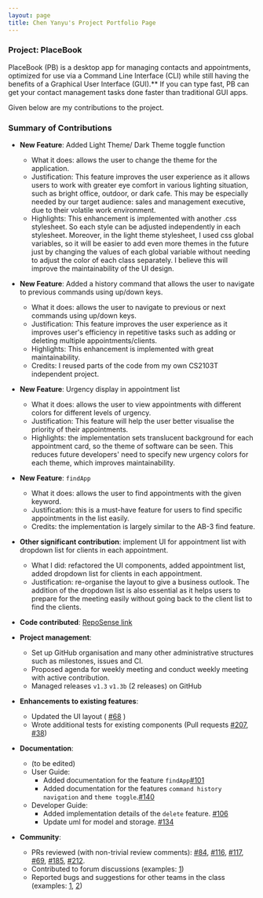 ```yaml
---
layout: page
title: Chen Yanyu's Project Portfolio Page
---
```


### Project: PlaceBook

PlaceBook (PB) is a desktop app for managing contacts and appointments, optimized for use via a Command Line Interface (CLI) while still having the benefits of a Graphical User Interface (GUI).** If you can type fast, PB can get your contact management tasks done faster than traditional GUI apps.

Given below are my contributions to the project.

### Summary of Contributions

* **New Feature**: Added Light Theme/ Dark Theme toggle function
  * What it does: allows the user to change the theme for the application.
  * Justification: This feature improves the user experience as it allows users to work with greater eye comfort in various
    lighting situation, such as bright office, outdoor, or dark cafe. This may be especially needed by our target audience: 
    sales and management executive, due to their volatile work environment.
  * Highlights: This enhancement is implemented with another .css stylesheet. So each style can be adjusted independently 
    in each stylesheet. Moreover, in the light theme stylesheet, I used css global variables, so it will be easier to add 
    even more themes in the future just by changing the values of each global variable without needing to adjust the color 
    of each class separately. I believe this will improve the maintainability of the UI design.

* **New Feature**: Added a history command that allows the user to navigate to previous commands using up/down keys.
  * What it does: allows the user to navigate to previous or next commands using up/down keys.
  * Justification: This feature improves the user experience as it improves user's efficiency in repetitive tasks such as 
    adding or deleting multiple appointments/clients.
  * Highlights: This enhancement is implemented with great maintainability.
  * Credits: I reused parts of the code from my own CS2103T independent project.

* **New Feature**: Urgency display in appointment list
  * What it does: allows the user to view appointments with different colors for different levels of urgency.
  * Justification: This feature will help the user better visualise the priority of their appointments.
  * Highlights: the implementation sets translucent background for each appointment card, so the theme of 
    software can be seen. This reduces future developers' need to specify new urgency colors for each theme, which 
    improves maintainability.

* **New Feature**: `findApp`
  * What it does: allows the user to find appointments with the given keyword.
  * Justification: this is a must-have feature for users to find specific appointments in the list easily.
  * Credits: the implementation is largely similar to the AB-3 find feature.

* **Other significant contribution**: implement UI for appointment list with dropdown list for clients in each appointment.
  * What I did: refactored the UI components, added appointment list, added dropdown list for clients in each appointment.
  * Justification: re-organise the layout to give a business outlook. The addition of the dropdown list is also essential 
    as it helps users to prepare for the meeting easily without going back to the client list to find the clients.
  
* **Code contributed**: [RepoSense link]()

* **Project management**:
  * Set up GitHub organisation and many other administrative structures such as milestones, issues and CI.
  * Proposed agenda for weekly meeting and conduct weekly meeting with active contribution.
  * Managed releases `v1.3` `v1.3b` (2 releases) on GitHub
  
  
* **Enhancements to existing features**:
  * Updated the UI layout ( [\#68](https://github.com/AY2122S1-CS2103T-T12-3/tp/pull/68) )
  * Wrote additional tests for existing components (Pull requests [\#207](https://github.com/AY2122S1-CS2103T-T12-3/tp/pull/207), [\#38]())


* **Documentation**:
  * (to be edited)
  * User Guide:
    * Added documentation for the feature `findApp`[\#101](https://github.com/AY2122S1-CS2103T-T12-3/tp/pull/101)
    * Added documentation for the features `command history navigation` and `theme toggle`.[\#140](https://github.com/AY2122S1-CS2103T-T12-3/tp/pull/140)
  * Developer Guide:
    * Added implementation details of the `delete` feature. [\#106](https://github.com/AY2122S1-CS2103T-T12-3/tp/pull/106)
    * Update uml for model and storage. [\#134](https://github.com/AY2122S1-CS2103T-T12-3/tp/pull/134)


* **Community**:
  * PRs reviewed (with non-trivial review comments): 
    [\#84](https://github.com/AY2122S1-CS2103T-T12-3/tp/pull/84), 
    [\#116](https://github.com/AY2122S1-CS2103T-T12-3/tp/pull/116), 
    [\#117](https://github.com/AY2122S1-CS2103T-T12-3/tp/pull/117), 
    [\#69](https://github.com/AY2122S1-CS2103T-T12-3/tp/pull/69), 
    [\#185](https://github.com/AY2122S1-CS2103T-T12-3/tp/pull/185), 
    [\#212](https://github.com/AY2122S1-CS2103T-T12-3/tp/pull/212).
  * Contributed to forum discussions (examples: [1](https://github.com/nus-cs2103-AY2122S1/forum/issues/158#issuecomment-909827199))
  * Reported bugs and suggestions for other teams in the class (examples: [1](https://github.com/AY2122S1-CS2103T-T15-3/tp/issues/159), [2](https://github.com/AY2122S1-CS2103T-T15-3/tp/issues/157))
